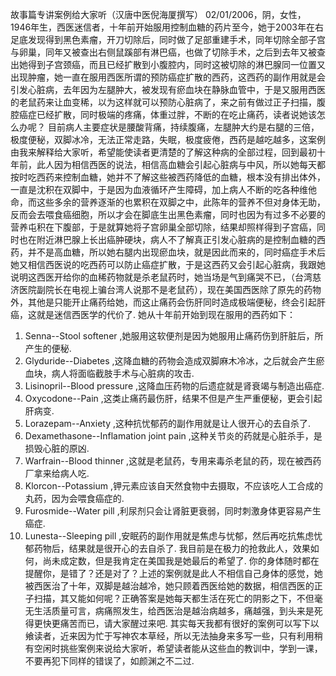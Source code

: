故事篇专讲案例给大家听（汉唐中医倪海厦撰写）
02/01/2006，阴，女性，1946年生，西医迷信者，十年前开始服用控制血糖的药片至今，她于2003年在右足底发现得到黑色素瘤，开刀切除后，同时做了足部重建手术，同年切除全部子宫与卵巢，同年又被查出右侧鼠蹊部有淋巴癌，也做了切除手术，之后到去年又被查出她得到子宫颈癌，而且已经扩散到小腹腔内，同时这被切除的淋巴腺同一位置又出现肿瘤，她一直在服用西医所谓的预防癌症扩散的西药，这西药的副作用就是会引发心脏病，去年因为左腿肿大，被发现有瘀血块在静脉血管中，于是又服用西医的老鼠药来让血变稀，以为这样就可以预防心脏病了，来之前有做过正子扫描，腹腔癌症已经扩散，同时极端的疼痛，体重过胖，不断的在吃止痛药，读者说她该怎么办呢？
目前病人主要症状是腰酸背痛，持续腹痛，左腿肿大约是右腿的三倍，极度便秘，双脚冰冷，无法正常走路，失眠，极度疲倦，西药是越吃越多，这案例由我来解释给大家听，希望能使读者更清楚的了解这种病的全部过程，回到最初十年前，此人因为相信西医的说法，相信高血糖会引起心脏病与中风，所以她每天都按时吃西药来控制血糖，她并不了解这些被西药降低的血糖，根本没有排出体外，一直是沈积在双脚中，于是因为血液循环产生障碍，加上病人不断的吃各种维他命，而这些多余的营养逐渐的也累积在双脚之中，此陈年的营养不但对身体无助，反而会去喂食癌细胞，所以才会在脚底生出黑色素瘤，同时也因为有过多不必要的营养屯积在下腹部，于是就算她将子宫卵巢全部切除，结果却照样得到子宫癌，同时也在附近淋巴腺上长出癌肿硬块，病人不了解真正引发心脏病的是控制血糖的西药，并不是高血糖，所以她右腿内出现瘀血块，就是因此而来的，同时癌症手术后她又相信西医说的吃西药可以防止癌症扩散，于是这西药又会引起心脏病，我跟她说明这西医开给你的血稀药物就是杀老鼠药时，她当场是气到痛哭不已，（台湾慈济医院副院长在电视上骗台湾人说那不是老鼠药），现在美国西医除了原先的药物外，其他是只能开止痛药给她，而这止痛药会伤肝同时造成极端便秘，终会引起肝癌，这就是迷信西医学的代价了.
她从十年前开始到现在服用的西药如下：
1. Senna--Stool softener ,她服用这软便剂是因为她服用止痛药伤到肝脏后，所产生的便秘.
2. Glyduride--Diabetes ,这降血糖的药物会造成双脚麻木冷冰，之后就会产生瘀血块，病人将面临截肢手术与心脏病的攻击.
3. Lisinopril--Blood pressure ,这降血压药物的后遗症就是肾衰竭与制造出癌症.
4. Oxycodone--Pain ,这类止痛药最伤肝，结果不但是产生严重便秘，更会引起肝病变.
5. Lorazepam--Anxiety ,这种抗忧郁药的副作用就是让人很开心的去自杀了.
6. Dexamethasone--Inflamation joint pain ,这种关节炎的药就是心脏杀手，是损毁心脏的原凶.
7. Warfrain--Blood thinner ,这就是老鼠药，专用来毒杀老鼠的药，现在被西药厂拿来给病人吃.
8. Klorcon--Potassium ,钾元素应该自天然食物中去摄取，不应该吃人工合成的丸药，因为会喂食癌症的.
9. Furosmide--Water pill ,利尿剂只会让肾脏更衰弱，同时刺激身体更容易产生癌症.
10. Lunesta--Sleeping pill ,安眠药的副作用就是焦虑与忧郁，然后再吃抗焦虑忧郁药物后，结果就是很开心的去自杀了.
我目前是在极力的抢救此人，效果如何，尚未成定数，但是我肯定在美国我是她最后的希望了. 你的身体随时都在提醒你，是错了？还是对了？上述的案例就是此人不相信自己身体的感觉，她被西医治了十年，双脚是越治越冷，她只顾着西医给她的数据，相信西医的正子扫描，其又能如何呢？正确答案是她每天都生活在死亡的阴影之下，不但毫无生活质量可言，病痛照发生，给西医治是越治病越多，痛越强，到头来是死得更快更痛苦而已，请大家醒过来吧.
其实每天我都有很好的案例可以写下以飨读者，近来因为忙于写神农本草经，所以无法抽身来多写一些，只有利用稍有空闲时挑些案例来说给大家听，希望读者能从这些血的教训中，学到一课，不要再犯下同样的错误了，如颜渊之不二过.